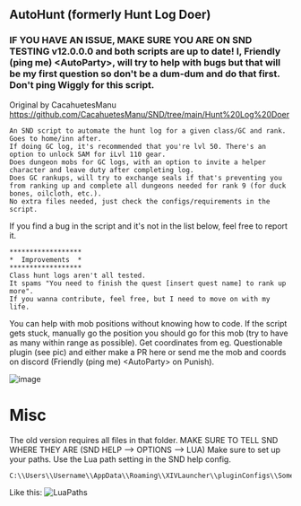 ## AutoHunt (formerly Hunt Log Doer)

### IF YOU HAVE AN ISSUE, MAKE SURE YOU ARE ON SND TESTING v12.0.0.0 and both scripts are up to date! I, Friendly (ping me) &lt;AutoParty&gt;, will try to help with bugs but that will be my first question so don't be a dum-dum and do that first. Don't ping Wiggly for this script.

Original by CacahuetesManu https://github.com/CacahuetesManu/SND/tree/main/Hunt%20Log%20Doer

    An SND script to automate the hunt log for a given class/GC and rank. Goes to home/inn after.
    If doing GC log, it's recommended that you're lvl 50. There's an option to unlock SAM for iLvl 110 gear.
    Does dungeon mobs for GC logs, with an option to invite a helper character and leave duty after completing log.
    Does GC rankups, will try to exchange seals if that's preventing you from ranking up and complete all dungeons needed for rank 9 (for duck bones, oilcloth, etc.).
    No extra files needed, just check the configs/requirements in the script.
    
If you find a bug in the script and it's not in the list below, feel free to report it.

    ******************
    *  Improvements  *
    ******************
    Class hunt logs aren't all tested.
    It spams "You need to finish the quest [insert quest name] to rank up more".
    If you wanna contribute, feel free, but I need to move on with my life.
    
You can help with mob positions without knowing how to code. If the script gets stuck, manually go the position you should go for this mob (try to have as many within range as possible).
Get coordinates from eg. Questionable plugin (see pic) and either make a PR here or send me the mob and coords on discord (Friendly (ping me) &lt;AutoParty&gt; on Punish).
    
![image](https://github.com/user-attachments/assets/ee348812-3d1f-4581-b731-07ec9093c954)

# Misc
The old version requires all files in that folder. MAKE SURE TO TELL SND WHERE THEY ARE (SND HELP --> OPTIONS --> LUA)
Make sure to set up your paths. Use the Lua path setting in the SND help config.

    C:\\Users\\Username\\AppData\\Roaming\\XIVLauncher\\pluginConfigs\\SomethingNeedDoing

Like this: ![LuaPaths](https://github.com/user-attachments/assets/3e31a761-8e70-4d66-867a-b8bf762401d7)
